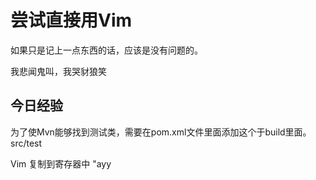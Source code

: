 # 尝试直接用Vim
如果只是记上一点东西的话，应该是没有问题的。

我悲闻鬼叫，我哭豺狼笑

## 今日经验
为了使Mvn能够找到测试类，需要在pom.xml文件里面添加这个于build里面。
<testSourceDirectory>src/test</testSourceDirectory>

Vim 复制到寄存器中 "ayy
